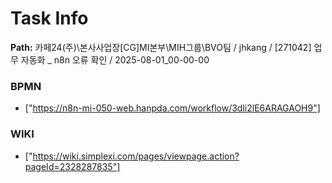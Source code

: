 # Task Info

**Path:** 카페24(주)\본사사업장\[CG]MI본부\MIH그룹\BVO팀 / jhkang / [271042] 업무 자동화 _ n8n 오류 확인 / 2025-08-01_00-00-00

### BPMN
- ["https://n8n-mi-050-web.hanpda.com/workflow/3dli2lE6ARAGAOH9"]

### WIKI
- ["https://wiki.simplexi.com/pages/viewpage.action?pageId=2328287835"]

